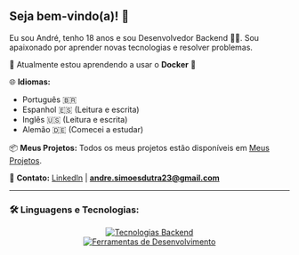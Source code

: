 ## Seja bem-vindo(a)! 👋

Eu sou André, tenho 18 anos e sou Desenvolvedor Backend 🧑‍💻. Sou apaixonado por aprender novas tecnologias e resolver problemas.

🌱 Atualmente estou aprendendo a usar o **Docker** 🐋

🌐 **Idiomas:**
- Português 🇧🇷
- Espanhol 🇪🇸 (Leitura e escrita)
- Inglês 🇺🇸 (Leitura e escrita)
- Alemão 🇩🇪 (Comecei a estudar)

📦 **Meus Projetos:**
Todos os meus projetos estão disponíveis em [Meus Projetos](https://github.com/endlessproxy?tab=repositories).

📩 **Contato:**
[LinkedIn](https://www.linkedin.com/in/euandresimoes/) | **andre.simoesdutra23@gmail.com**

---

### 🛠️ Linguagens e Tecnologias:

<p align="center">
  <a href="https://skillicons.dev">
    <img src="https://skillicons.dev/icons?i=cs,dotnet,nodejs,express,selenium" alt="Tecnologias Backend" />
    <br>
    <img src="https://skillicons.dev/icons?i=mysql,postman,git" alt="Ferramentas de Desenvolvimento" />
  </a>
</p>
